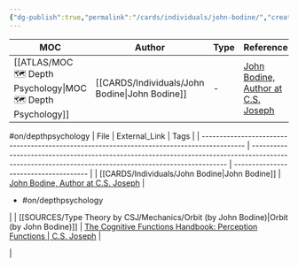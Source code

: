 ```yaml
---
{"dg-publish":true,"permalink":"/cards/individuals/john-bodine/","created":"2023-04-22T10:57:20.572+02:00","updated":"2023-04-22T20:12:24.772+02:00"}
---
```


| MOC                                                             | Author                                            | Type | Reference                                                                |
| --------------------------------------------------------------- | ------------------------------------------------- | ---- | ------------------------------------------------------------------------ |
| [[ATLAS/MOC 🗺️ Depth Psychology\|MOC 🗺️ Depth Psychology]] | [[CARDS/Individuals/John Bodine\|John Bodine]] | \-   | [John Bodine, Author at C.S. Joseph](https://csjoseph.life/author/john/) |

#on/depthpsychology 
| File                                                                                       | External_Link                                                                                                                                         | Tags                                  |
| ------------------------------------------------------------------------------------------ | ----------------------------------------------------------------------------------------------------------------------------------------------------- | ------------------------------------- |
| [[CARDS/Individuals/John Bodine\|John Bodine]]                                          | [John Bodine, Author at C.S. Joseph](https://csjoseph.life/author/john/)                                                                              | <ul><li>#on/depthpsychology</li></ul> |
| [[SOURCES/Type Theory by CSJ/Mechanics/Orbit (by John Bodine)\|Orbit (by John Bodine)]] | [The Cognitive Functions Handbook: Perception Functions \| C.S. Joseph](https://csjoseph.life/the-cognitive-functions-handbook-perception-functions/) | <ul></ul>                             |

